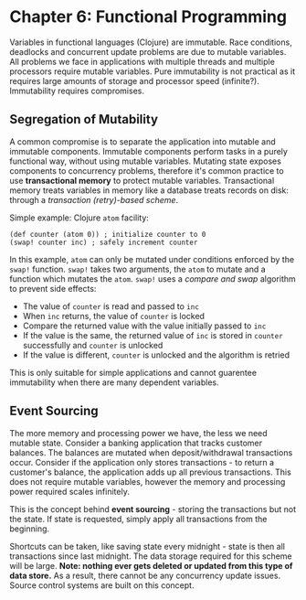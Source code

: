 # Chapter 6: Functional Programming

Variables in functional languages (Clojure) are immutable. Race conditions, deadlocks and concurrent update problems are due to mutable variables. All problems we face in applications with multiple threads and multiple processors require mutable variables. Pure immutability is not practical as it requires large amounts of storage and processor speed (infinite?). Immutability requires compromises.

## Segregation of Mutability

A common compromise is to separate the application into mutable and immutable components. Immutable components perform tasks in a purely functional way, without using mutable variables. Mutating state exposes components to concurrency problems, therefore it's common practice to use **transactional memory** to protect mutable variables. Transactional memory treats variables in memory like a database treats records on disk: through a _transaction (retry)-based scheme_.

Simple example: Clojure `atom` facility:

```
(def counter (atom 0)) ; initialize counter to 0
(swap! counter inc) ; safely increment counter
```

In this example, `atom` can only be mutated under conditions enforced by the `swap!` function. `swap!` takes two arguments, the `atom` to mutate and a function which mutates the `atom`. `swap!` uses a _compare and swap_ algorithm to prevent side effects:

- The value of `counter` is read and passed to `inc`
- When `inc` returns, the value of `counter` is locked
- Compare the returned value with the value initially passed to `inc`
- If the value is the same, the returned value of `inc` is stored in `counter` successfully and `counter` is unlocked
- If the value is different, `counter` is unlocked and the algorithm is retried

This is only suitable for simple applications and cannot guarentee immutability when there are many dependent variables.

## Event Sourcing

The more memory and processing power we have, the less we need mutable state. Consider a banking application that tracks customer balances. The balances are mutated when deposit/withdrawal transactions occur. Consider if the application only stores transactions - to return a customer's balance, the application adds up all previous transactions. This does not require mutable variables, however the memory and processing power required scales infinitely.

This is the concept behind **event sourcing** - storing the transactions but not the state. If state is requested, simply apply all transactions from the beginning.

Shortcuts can be taken, like saving state every midnight - state is then all transactions since last midnight.
The data storage required for this scheme will be large.
**Note: nothing ever gets deleted or updated from this type of data store.** As a result, there cannot be any concurrency update issues.
Source control systems are built on this concept.
